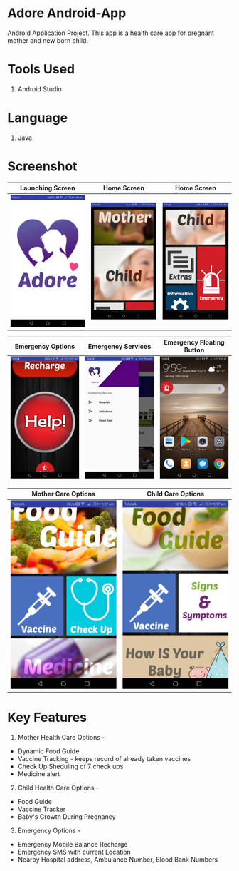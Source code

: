 # Adore Android-App
Android Application Project.
This app is a health care app for pregnant mother and new born child.

# Tools Used
1) Android Studio

# Language
1) Java

# Screenshot
Launching Screen | Home Screen | Home Screen
:-------------------------:|:-------------------------: | :-------------------------:
![](https://github.com/mukitul/Adore-Android-App-/blob/master/44979350_310263072893494_377379174068781056_n.png) | ![](https://github.com/mukitul/Adore-Android-App-/blob/master/44998575_199501760938685_4774209298894946304_n.png) | ![](https://github.com/mukitul/Adore-Android-App-/blob/master/45032945_1067047980127630_2138745253568446464_n.png)

Emergency Options | Emergency Services | Emergency Floating Button
:-------------------------:|:-------------------------: | :-------------------------:
![](https://github.com/mukitul/Adore-Android-App-/blob/master/44954742_1914254048883595_7114308232822128640_n.png) | ![](https://github.com/mukitul/Adore-Android-App-/blob/master/44932380_2138918159693120_6248780328773615616_n.png) | ![](https://github.com/mukitul/Adore-Android-App-/blob/master/45014906_177578156441702_8086308294534103040_n.png)

Mother Care Options | Child Care Options
:-------------------------:|:-------------------------:
![](https://github.com/mukitul/Adore-Android-App-/blob/master/45013171_183153652562956_8743632114106236928_n.png) | ![](https://github.com/mukitul/Adore-Android-App-/blob/master/45008088_340383459844646_431088882566561792_n.png)

# Key Features
1) Mother Health Care Options -
  - Dynamic Food Guide
  - Vaccine Tracking - keeps record of already taken vaccines
  - Check Up Sheduling of 7 check ups
  - Medicine alert

2) Child Health Care Options -
  - Food Guide
  - Vaccine Tracker
  - Baby's Growth During Pregnancy

3) Emergency Options -
  - Emergency Mobile Balance Recharge
  - Emergency SMS with current Location
  - Nearby Hospital address, Ambulance Number, Blood Bank Numbers
  
  
  
